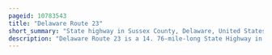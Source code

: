 ```yaml
---
pageid: 10783543
title: "Delaware Route 23"
short_summary: "State highway in Sussex County, Delaware, United States"
description: "Delaware Route 23 is a 14. 76-mile-long State Highway in Sussex County, Delaware. Its southern Terminus is at Massey Landing in long Neck near the Confluence of Rehoboth Bay and indian River Bay and its northern Terminus is at the five Points Intersection in Nassau where it ends at. S. Route 9, De 1, and De 404. From the southern Terminus the Route runs west through the residential Areas of long Neck before heading north through rural Areas with some Development. De23 is a Concomitant with De5 between the De24 Intersection in long Neck and Fairmount. It is also concurrent with De 24 Alternate between Hollymount and the De 1d Intersection in five Points. The Road was designated as Part of De22 South of Fairmount for a short Period in the 1930s De5 along the Stretch between De24 and Fairmount. The Road was fully paved by 1970. The De 23 Designation was assigned by 1994."
---
```

